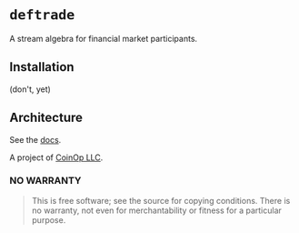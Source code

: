 # `deftrade`


A stream algebra for financial market participants.

## Installation

(don't, yet)

## Architecture
See the [docs](docs).

A project of [CoinOp LLC](https://coinopllc.com).

### NO WARRANTY

>This is free software; see the source for copying conditions.
There is no warranty, not even for merchantability or fitness
for a particular purpose.
